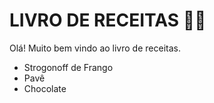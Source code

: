 # LIVRO DE RECEITAS :man_cook:

Olá! Muito bem vindo ao livro de receitas.

-  Strogonoff de Frango
- Pavê
- Chocolate
